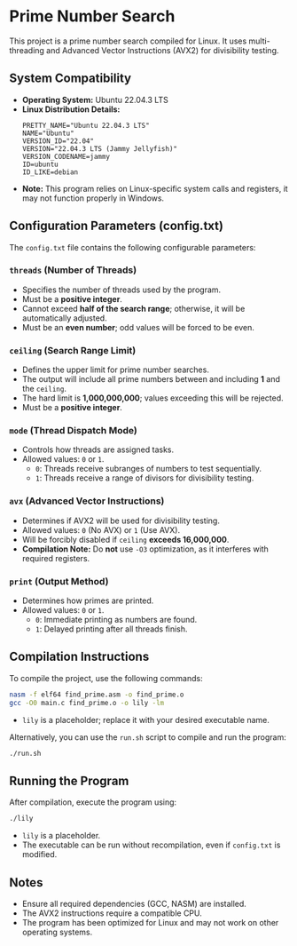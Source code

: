 # Prime Number Search

This project is a prime number search compiled for Linux. It uses multi-threading and Advanced Vector Instructions (AVX2) for divisibility testing.

## System Compatibility

- **Operating System:** Ubuntu 22.04.3 LTS
- **Linux Distribution Details:**
  ```
  PRETTY_NAME="Ubuntu 22.04.3 LTS"
  NAME="Ubuntu"
  VERSION_ID="22.04"
  VERSION="22.04.3 LTS (Jammy Jellyfish)"
  VERSION_CODENAME=jammy
  ID=ubuntu
  ID_LIKE=debian
  ```
- **Note:** This program relies on Linux-specific system calls and registers, it may not function properly in Windows.

## Configuration Parameters (config.txt)

The `config.txt` file contains the following configurable parameters:

### `threads` (Number of Threads)
- Specifies the number of threads used by the program.
- Must be a **positive integer**.
- Cannot exceed **half of the search range**; otherwise, it will be automatically adjusted.
- Must be an **even number**; odd values will be forced to be even.

### `ceiling` (Search Range Limit)
- Defines the upper limit for prime number searches.
- The output will include all prime numbers between and including **1** and the `ceiling`.
- The hard limit is **1,000,000,000**; values exceeding this will be rejected.
- Must be a **positive integer**.

### `mode` (Thread Dispatch Mode)
- Controls how threads are assigned tasks.
- Allowed values: `0` or `1`.
  - `0`: Threads receive subranges of numbers to test sequentially.
  - `1`: Threads receive a range of divisors for divisibility testing.

### `avx` (Advanced Vector Instructions)
- Determines if AVX2 will be used for divisibility testing.
- Allowed values: `0` (No AVX) or `1` (Use AVX).
- Will be forcibly disabled if `ceiling` **exceeds 16,000,000**.
- **Compilation Note:** Do **not** use `-O3` optimization, as it interferes with required registers.

### `print` (Output Method)
- Determines how primes are printed.
- Allowed values: `0` or `1`.
  - `0`: Immediate printing as numbers are found.
  - `1`: Delayed printing after all threads finish.

## Compilation Instructions

To compile the project, use the following commands:
```sh
nasm -f elf64 find_prime.asm -o find_prime.o
gcc -O0 main.c find_prime.o -o lily -lm
```
- `lily` is a placeholder; replace it with your desired executable name.

Alternatively, you can use the `run.sh` script to compile and run the program:
```sh
./run.sh
```

## Running the Program
After compilation, execute the program using:
```sh
./lily
```
- `lily` is a placeholder.
- The executable can be run without recompilation, even if `config.txt` is modified.

## Notes
- Ensure all required dependencies (GCC, NASM) are installed.
- The AVX2 instructions require a compatible CPU.
- The program has been optimized for Linux and may not work on other operating systems.

